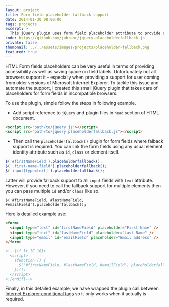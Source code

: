 ```yaml
---
layout: project
title: Form field placeholder fallback support
date: 2014-01-30 08:00:00
tags: projects
excerpt: >
  This jQuery plugin uses form field placeholder attribute to provide a fallback support for incompatible browsers.
code: https://github.com/jabranr/jquery.placeholderfallback.js
private: false
thumbnail: ../../assets/images/projects/placeholder-fallback.png
featured: true
---
```


HTML Form fields placeholders can be very useful in terms of providing accessibility as well as saving space on field labels. Unfortunately not all browsers support it &ndash; especially when providing a support for user coming from older versions of Microsoft Internet Explorer. To tackle this issue and automate the support, I created this small jQuery plugin that takes care of placeholders for form fields in incompatible browsers.

To use the plugin, simple follow the steps in following example.

- Add script reference to `jQuery` and plugin files in `head` section of HTML document.

```html
<script src="path/to/jQuery.js"></script>
<script src="path/to/jquery.placeholderfallback.js"></script>
```

- Then call the `placeholderfallback()` plugin for form fields where falback support is required. You can link the form fields using any usual element identity attribute such as `id`, `class` or element itself.

```javascript
$('#firstNameField').placeholderfallback();
$('.first-name-field').placeholderfallback();
$('input[type=text]').placeholderfallback();
```

Latter will provide fallback support to all `input` fields with `text` attribute. However, if you need to call the fallback support for multiple elements then you can pass multiple `id` and/or `class` like so.

`$('#firstNameField, #lastNameField, #emailField').placeholderfallback();`

Here is detailed example use:

```html
<form>
  <input type="text" id="firstNameField" placeholder="First Name" />
  <input type="text" id="lastNameField" placeholder="Last Name" />
  <input type="email" id="emailField" placeholder="Email address" />
</form>

<!--[if lt IE 10]>
  <script>
    (function () {
      $('#firstNameField, #lastNameField, #emailField').placeholderfallback();
    })();
  </script>
<![endif]-->
```

Finally, in this detailed example, we have wrapped the plugin call between [Internet Explorer conditional tags](<http://msdn.microsoft.com/en-gb/library/ms537512(v=vs.85).aspx>) so it only works when it actually is required.

